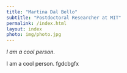 ```yaml
---
title: "Martina Dal Bello"
subtitle: "Postdoctoral Researcher at MIT"
permalink: /index.html
layout: index
photo: img/photo.jpg
---
```





*I am a cool person.*

I am a cool person.
fgdcbgfx